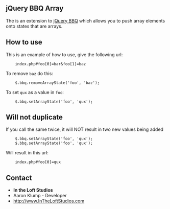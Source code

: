 ## jQuery BBQ Array

The is an extension to  [jQuery BBQ](http://benalman.com/projects/jquery-bbq-plugin/) which allows you to push array elements onto states that are arrays.

## How to use
This is an example of how to use, give the following url:

        index.php#foo[0]=bar&foo[1]=baz

To remove `baz` do this:

        $.bbq.removeArrayState('foo', 'baz');
        
To set `qux` as a value in `foo`:

        $.bbq.setArrayState('foo', 'qux');

## Will not duplicate
If you call the same twice, it will NOT result in two new values being added

        $.bbq.setArrayState('foo', 'qux');
        $.bbq.setArrayState('foo', 'qux');
        
Will result in this url:

        index.php#foo[0]=qux

## Contact
* **In the Loft Studios**
* Aaron Klump - Developer
* <http://www.InTheLoftStudios.com>
